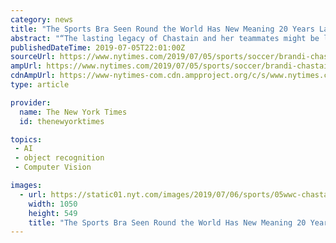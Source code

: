 ```yaml
---
category: news
title: "The Sports Bra Seen Round the World Has New Meaning 20 Years Later"
abstract: "“The lasting legacy of Chastain and her teammates might be less about their representation on the field than their work off the field, challenging U.S. Soccer and other organizers for recognition ... but as an object of sexual desire in a passive or ..."
publishedDateTime: 2019-07-05T22:01:00Z
sourceUrl: https://www.nytimes.com/2019/07/05/sports/soccer/brandi-chastain-womens-world-cup-image.html
ampUrl: https://www.nytimes.com/2019/07/05/sports/soccer/brandi-chastain-womens-world-cup-image.amp.html
cdnAmpUrl: https://www-nytimes-com.cdn.ampproject.org/c/s/www.nytimes.com/2019/07/05/sports/soccer/brandi-chastain-womens-world-cup-image.amp.html
type: article

provider:
  name: The New York Times
  id: thenewyorktimes

topics:
 - AI
 - object recognition
 - Computer Vision

images:
  - url: https://static01.nyt.com/images/2019/07/06/sports/05wwc-chastain/05wwc-chastain-facebookJumbo.jpg
    width: 1050
    height: 549
    title: "The Sports Bra Seen Round the World Has New Meaning 20 Years Later"
---
```

